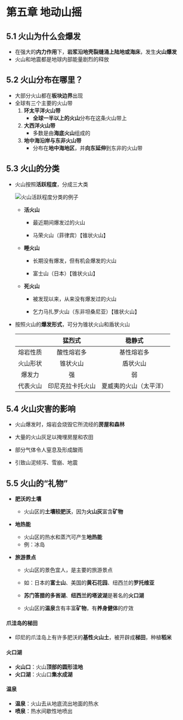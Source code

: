 # 第五章 地动山摇

## 5.1 火山为什么会爆发

- 在强大的**内力作用**下，**岩浆沿地壳裂缝涌上陆地或海床**，发生**火山爆发**
- 火山和地震都是地球内部能量剧烈的释放

## 5.2 火山分布在哪里？

- 大部分火山都在**板块边界**出现
- 全球有三个主要的火山带
  1. **环太平洋火山带**
     - **全球一半以上的火山**分布在这条火山带上
  2. **大西洋火山带**
     - 多数是由**海底火山**组成的
  3. **地中海沿岸与东非火山带**
     - 分布在**地中海地区**，并**向东延伸**到东非的火山带


## 5.3 火山的分类

- 火山按照**活跃程度**，分成三大类
  
  ![火山活跃程度分类的例子](https://i.ibb.co/PD32Htf/image.png)

  - **活火山**
    - 最近期间爆发过的火山
  
    - 马荣火山（菲律宾）【锥状火山】

  - **睡火山**
    - 长期没有爆发，但有机会爆发的火山
  
    - 富士山（日本）【锥状火山】

  - **死火山**
    - 被发现以来，从来没有爆发过的火山
  
    - 乞力马扎罗火山（东非坦桑尼亚）【锥状火山】
  
- 按照火山的**爆发形式**，可分为锥状火山和盾状火山
  
  |          |      猛烈式      |         稳静式         |
  | :------: | :--------------: | :--------------------: |
  | 熔岩性质 |    酸性熔岩多    |       基性熔岩多       |
  | 火山形状 |     锥状火山     |        盾状火山        |
  |  爆发力  |        强        |           弱           |
  | 代表火山 | 印尼克拉卡托火山 | 夏威夷的火山（太平洋） |


## 5.4 火山灾害的影响

- 火山爆发时，熔岩会烧毁它所流经的**房屋和森林**

- 大量的火山灰足以掩埋房屋和农田

- 部分气体令人窒息及形成酸雨

- 引致山泥倾泻、雪崩、地震

## 5.5 火山的“礼物”

- **肥沃的土壤**
  - 火山区的**土壤较肥沃**，因为**火山灰**富含**矿物**

- **地热能**
  - 火山区的热水和蒸汽可产生**地热能**
  - 例：冰岛
  
- **旅游景点**
  - 火山区的景色宜人，是主要的旅游景点

  - 如：日本的**富士山**、美国的**黄石花园**、纽西兰的**罗托维亚**

  - **苏门答腊的多峇湖**、**纽西兰的塔波湖**是著名的**火口湖**

  - 火山区的**温泉**含有丰富**矿物**，有**养身健体**的疗效

#### 爪洼岛的梯田

- 印尼的爪洼岛上有许多肥沃的**基性火山土**，被开辟成**梯田**，种植**稻米**

#### 火口湖

- **火山口**：火山**顶部的圆形洼地**
- **火口湖**：火山口**集水成湖**

#### 温泉

- **温泉**：火山去从地底流出地面的热水
- **喷泉**：热水间歇性地喷出